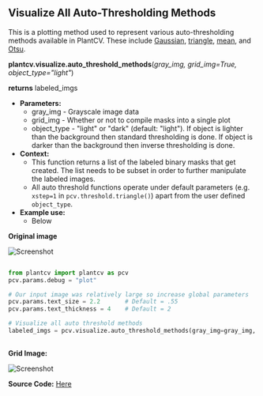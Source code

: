 ## Visualize All Auto-Thresholding Methods 

This is a plotting method used to represent various auto-thresholding methods available in PlantCV. These include [Gaussian](gaussian_threshold.md),
[triangle](triangle_threshold.md), [mean](mean_threshold.md), and [Otsu](otsu_threshold.md). 

**plantcv.visualize.auto_threshold_methods**(*gray_img, grid_img=True, object_type="light"*)

**returns** labeled_imgs

- **Parameters:**
    - gray_img - Grayscale image data 
    - grid_img - Whether or not to compile masks into a single plot
    - object_type - "light" or "dark" (default: "light"). If object is lighter than the background then standard 
    thresholding is done. If object is darker than the background then inverse thresholding is done. 
- **Context:**
    - This function returns a list of the labeled binary masks that get created. The list needs to be subset in order to further 
    manipulate the labeled images. 
    - All auto threshold functions operate under default parameters (e.g. `xstep=1` in `pcv.threshold.triangle()`) apart from the 
    user defined `object_type`.
- **Example use:**
    - Below

**Original image**

![Screenshot](img/tutorial_images/vis/original_image.jpg)

```python

from plantcv import plantcv as pcv
pcv.params.debug = "plot"

# Our input image was relatively large so increase global parameters 
pcv.params.text_size = 2.2       # Default = .55
pcv.params.text_thickness = 4    # Default = 2

# Visualize all auto threshold methods  
labeled_imgs = pcv.visualize.auto_threshold_methods(gray_img=gray_img, grid_img=True, object_type="light")
                                       
```

**Grid Image:** 

![Screenshot](img/documentation_images/visualize_auto_threshold_methods/all_thresholds.jpg)


**Source Code:** [Here](https://github.com/danforthcenter/plantcv/blob/main/plantcv/plantcv/visualize/auto_threshold_methods.py)
